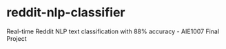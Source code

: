# reddit-nlp-classifier
Real-time Reddit NLP text classification with 88% accuracy - AIE1007 Final Project
